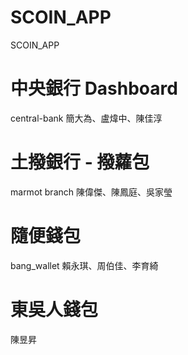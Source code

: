 # SCOIN_APP
SCOIN_APP

# 中央銀行 Dashboard
central-bank
簡大為、盧煒中、陳佳淳

# 土撥銀行 - 撥蘿包
marmot branch
陳偉傑、陳鳳庭、吳家瑩

# 隨便錢包
bang_wallet
賴永琪、周伯佳、李育綺

# 東吳人錢包
陳昱昇
